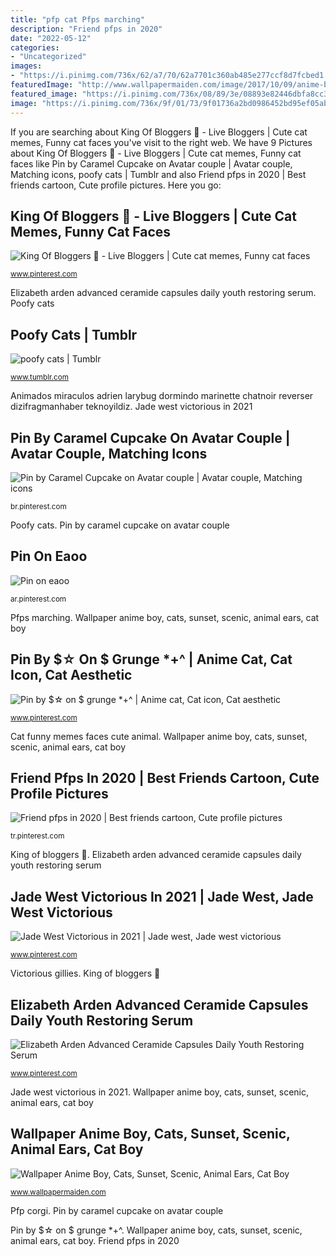 ```yaml
---
title: "pfp cat Pfps marching"
description: "Friend pfps in 2020"
date: "2022-05-12"
categories:
- "Uncategorized"
images:
- "https://i.pinimg.com/736x/62/a7/70/62a7701c360ab485e277ccf8d7fcbed1.jpg"
featuredImage: "http://www.wallpapermaiden.com/image/2017/10/09/anime-boy-cats-sunset-scenic-animal-ears-cat-boy-anime-18021-resized.jpg"
featured_image: "https://i.pinimg.com/736x/08/89/3e/08893e82446dbfa8cc37b492b6974198.jpg"
image: "https://i.pinimg.com/736x/9f/01/73/9f01736a2bd0986452bd95ef05abf425.jpg"
---
```


If you are searching about King Of Bloggers 👑 - Live Bloggers | Cute cat memes, Funny cat faces you've visit to the right web. We have 9 Pictures about King Of Bloggers 👑 - Live Bloggers | Cute cat memes, Funny cat faces like Pin by Caramel Cupcake on Avatar couple | Avatar couple, Matching icons, poofy cats | Tumblr and also Friend pfps in 2020 | Best friends cartoon, Cute profile pictures. Here you go:

## King Of Bloggers 👑 - Live Bloggers | Cute Cat Memes, Funny Cat Faces

![King Of Bloggers 👑 - Live Bloggers | Cute cat memes, Funny cat faces](https://i.pinimg.com/736x/9f/01/73/9f01736a2bd0986452bd95ef05abf425.jpg "Jade west victorious in 2021")

<small>www.pinterest.com</small>

Elizabeth arden advanced ceramide capsules daily youth restoring serum. Poofy cats

## Poofy Cats | Tumblr

![poofy cats | Tumblr](https://64.media.tumblr.com/d140976b563ef0221d17c38df5ca812d/tumblr_p5ldur3lxW1u5vzcko1_500.jpg "Pfps marching")

<small>www.tumblr.com</small>

Animados miraculos adrien larybug dormindo marinette chatnoir reverser dizifragmanhaber teknoyildiz. Jade west victorious in 2021

## Pin By Caramel Cupcake On Avatar Couple | Avatar Couple, Matching Icons

![Pin by Caramel Cupcake on Avatar couple | Avatar couple, Matching icons](https://i.pinimg.com/736x/b0/1b/7f/b01b7fd3d65b7abb6d0b93167b9be5e4.jpg "Victorious gillies")

<small>br.pinterest.com</small>

Poofy cats. Pin by caramel cupcake on avatar couple

## Pin On Eaoo

![Pin on eaoo](https://i.pinimg.com/736x/62/a7/70/62a7701c360ab485e277ccf8d7fcbed1.jpg "Pin by $☆ on $ grunge *+^")

<small>ar.pinterest.com</small>

Pfps marching. Wallpaper anime boy, cats, sunset, scenic, animal ears, cat boy

## Pin By $☆ On $ Grunge *+^ | Anime Cat, Cat Icon, Cat Aesthetic

![Pin by $☆ on $ grunge *+^ | Anime cat, Cat icon, Cat aesthetic](https://i.pinimg.com/736x/91/1b/6a/911b6a2a698d77ff80cbe3f71f0d47b3.jpg "King of bloggers 👑")

<small>www.pinterest.com</small>

Cat funny memes faces cute animal. Wallpaper anime boy, cats, sunset, scenic, animal ears, cat boy

## Friend Pfps In 2020 | Best Friends Cartoon, Cute Profile Pictures

![Friend pfps in 2020 | Best friends cartoon, Cute profile pictures](https://i.pinimg.com/736x/08/89/3e/08893e82446dbfa8cc37b492b6974198.jpg "Elizabeth arden advanced ceramide capsules daily youth restoring serum")

<small>tr.pinterest.com</small>

King of bloggers 👑. Elizabeth arden advanced ceramide capsules daily youth restoring serum

## Jade West Victorious In 2021 | Jade West, Jade West Victorious

![Jade West Victorious in 2021 | Jade west, Jade west victorious](https://i.pinimg.com/736x/8a/ca/f4/8acaf4d5ba95d89b88fb198e0aa94c64.jpg "Pfps marching")

<small>www.pinterest.com</small>

Victorious gillies. King of bloggers 👑

## Elizabeth Arden Advanced Ceramide Capsules Daily Youth Restoring Serum

![Elizabeth Arden Advanced Ceramide Capsules Daily Youth Restoring Serum](https://i.pinimg.com/736x/3b/8c/01/3b8c0197f79c463c57f38fa8efeff19b.jpg "King of bloggers 👑")

<small>www.pinterest.com</small>

Jade west victorious in 2021. Wallpaper anime boy, cats, sunset, scenic, animal ears, cat boy

## Wallpaper Anime Boy, Cats, Sunset, Scenic, Animal Ears, Cat Boy

![Wallpaper Anime Boy, Cats, Sunset, Scenic, Animal Ears, Cat Boy](http://www.wallpapermaiden.com/image/2017/10/09/anime-boy-cats-sunset-scenic-animal-ears-cat-boy-anime-18021-resized.jpg "Elizabeth arden advanced ceramide capsules daily youth restoring serum")

<small>www.wallpapermaiden.com</small>

Pfp corgi. Pin by caramel cupcake on avatar couple

Pin by $☆ on $ grunge *+^. Wallpaper anime boy, cats, sunset, scenic, animal ears, cat boy. Friend pfps in 2020
